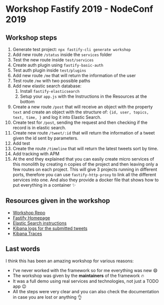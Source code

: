# Workshop Fastify 2019 - NodeConf 2019

## Workshop steps

1. Generate test project: `npx fastify-cli generate workshop`
2. Add new route `/status` inside the `services` folder
3. Test the new route inside `test/services`
4. Create auth plugin using `fastify-basic-auth`
5. Test auth plugin inside `test/plugins`
6. Add new route `/me` that will return the information of the user
7. Test route `/me` with two possible paths
8. Add new elastic search database:
   1. Install `fastify-elasticsearch`
   2. Setup your `app.js` with the Instructions in the Resources at the bottom
9. Create a new route `/post` that will receive an object with the property `text` and create an object with the structure of: `{id, user, topics, text, time, }` and log it into Elastic Search.
10. Create test for `/post`, sending the request and then checking if the record is in elastic search.
11. Create new route `/tweet/:id` that will return the information of a tweet given the id sent by parameters.
12. Add test
13. Create the route `/timeline` that will return the latest tweets sort by time.
14. Add tracking with APM
15. At the end they explained that you can easily create micro services of this monolith by creating n copies of the project and then leaving only a few routes on each project. This will give 3 projects running in different ports, therefore you can use `fastify-http-proxy` to link all the different services into one. And also they provide a docker file that shows how to put everything in a container ✨

## Resources given in the workshop

- [Workshop Repo](https://github.com/delvedor/fastify-architecture-workshop)
- [Fastify Homepage](https://www.fastify.io/)
- [Elastic Search instructions](https://gist.github.com/delvedor/59528c3b89d79a0b17ce71a8798bb074)
- [Kibana logs for the submitted tweets](<https://d260df15a1f64ac5956665e2d9978ca8.europe-west2.gcp.elastic-cloud.com/app/kibana#/discover?_g=()&_a=(columns:!(_source),index:fba651a0-05fc-11ea-86a0-95d69bf47b43,interval:auto,query:(language:kuery,query:''),sort:!(!(time,desc)))>)
- [Kibana Traces](<https://d260df15a1f64ac5956665e2d9978ca8.europe-west2.gcp.elastic-cloud.com/app/apm#/services/Emanuels-MacBook-Pro_local/transactions?rangeFrom=now-24h&rangeTo=now&refreshPaused=true&refreshInterval=0&transactionType=request&_g=()>)

## Last words

I think this has been an amazing workshop for various reasons:

- I've never worked with the framework so for me everything was new 😄
- The workshop was given by the **maintainers** of the framework 🔥
- It was a full demo using real services and technologies, not just a TODO app 😉
- All the steps were very clear and you can also check the documentation in case you are lost or anything 👌
